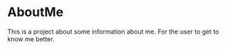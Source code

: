 # AboutMe
This is a project about some information about me. For the user to get to know me better.
